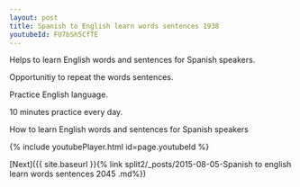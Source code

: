 ```yaml
---
layout: post
title: Spanish to English learn words sentences 1938 
youtubeId: FU7bSh5CfTE
---
```

 
 
Helps to learn English words and sentences for Spanish speakers.

Opportunitiy to repeat the words sentences. 

Practice English language. 
 
10 minutes practice every day. 
 
How to learn English words and sentences for Spanish speakers 
 
{% include youtubePlayer.html id=page.youtubeId %}
 
 
[Next]({{ site.baseurl }}{% link  split2/_posts/2015-08-05-Spanish to english learn words sentences 2045 .md%})
 
